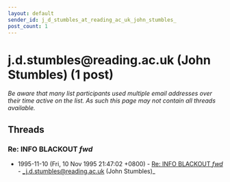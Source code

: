 ```yaml
---
layout: default
sender_id: j_d_stumbles_at_reading_ac_uk_john_stumbles_
post_count: 1
---
```


# j.d.stumbles<span>@</span>reading.ac.uk (John Stumbles) (1 post)

_Be aware that many list participants used multiple email addresses over their time active on the list. As such this page may not contain all threads available._

## Threads

### Re: INFO BLACKOUT _fwd_
+ 1995-11-10 (Fri, 10 Nov 1995 21:47:02 +0800) - [Re: INFO BLACKOUT _fwd_](/archive/1995/11/8b64304cdec26615e85b9ffe7173ce41a1fcfd2b2c4326a12a214b8fa88a1bd2) - _j.d.stumbles@reading.ac.uk (John Stumbles)_

